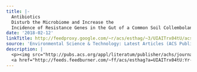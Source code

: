 ```yaml
---
title: |-
  Antibiotics
  Disturb the Microbiome and Increase the
  Incidence of Resistance Genes in the Gut of a Common Soil Collembolan
date: '2018-02-12'
linkTitle: http://feedproxy.google.com/~r/acs/esthag/~3/UIAITrx04tU/acs.est.7b04292
source: 'Environmental Science & Technology: Latest Articles (ACS Publications)'
description: |
  <p><img src="http://pubs.acs.org/appl/literatum/publisher/achs/journals/content/esthag/0/esthag.ahead-of-print/acs.est.7b04292/20180211/images/medium/es-2017-04292z_0007.gif" alt="TOC Graphic"/></p><div><cite>Environmental Science & Technology</cite></div><div>DOI: 10.1021/acs.est.7b04292</div><div class="feedflare">
  <a href="http://feeds.feedburner.com/~ff/acs/esthag?a=UIAITrx04tU:Yr-UpFyZKgQ:yIl2AUoC8zA"><img src="http://feeds.feedburner.com/~ff/acs/esthag?d=yIl2AUoC8zA" border="0"></img></a>
---
```


